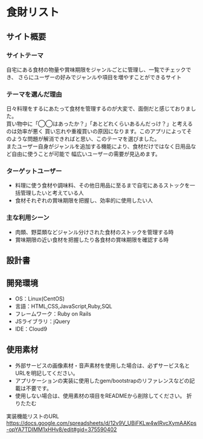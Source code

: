 # 食財リスト

## サイト概要
### サイトテーマ
自宅にある食材の物量や賞味期限をジャンルごとに管理し、一覧でチェックでき、
さらにユーザーの好みでジャンルや項目を増やすことができるサイト
​
### テーマを選んだ理由
日々料理をするにあたって食材を管理するのが大変で、面倒だと感じておりました。<br>
買い物中に「◯◯はあったか？」「あとどれくらいあるんだっけ？」と考えるのは効率が悪く
買い忘れや重複買いの原因になります。このアプリによってそのような問題が解消できればと思い、このテーマを選びました。<br>
またユーザー自身がジャンルを追加する機能により、食材だけではなく日用品など自由に使うことが可能で
幅広いユーザーの需要が見込めます。
### ターゲットユーザー
- 料理に使う食材や調味料、その他日用品に至るまで自宅にあるストックを一括管理したいと考えている人
- 食材それぞれの賞味期限を把握し、効率的に使用したい人​
### 主な利用シーン
- 肉類、野菜類などジャンル分けされた食材のストックを管理する時
- 賞味期限の近い食材を把握したり各食材の賞味期限を確認する時
## 設計書

## 開発環境
- OS：Linux(CentOS)
- 言語：HTML,CSS,JavaScript,Ruby,SQL
- フレームワーク：Ruby on Rails
- JSライブラリ：jQuery
- IDE：Cloud9
​
## 使用素材
- 外部サービスの画像素材・音声素材を使用した場合は、必ずサービス名とURLを明記してください。
- アプリケーションの実装に使用したgem/bootstrapのリファレンスなどの記載は不要です。
- 使用しない場合は、使用素材の項目をREADMEから削除してください。
折りたたむ

実装機能リストのURL
https://docs.google.com/spreadsheets/d/12v9V_UBiFKLw4wIRvcXymAAKps-opYA7TDIMM1xHHv8/edit#gid=375590402